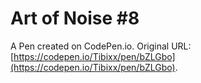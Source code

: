 # Art of Noise #8

A Pen created on CodePen.io. Original URL: [https://codepen.io/Tibixx/pen/bZLGbo](https://codepen.io/Tibixx/pen/bZLGbo).

